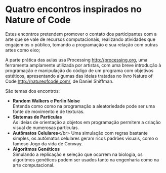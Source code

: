 # Quatro encontros inspirados no Nature of Code

Estes encontros pretendem promover o contato dos participantes com a arte que se vale de recursos  computacionais, realizando atividades que engajem os o público, tomando a programação e sua relação com outras artes como eixo;

A parte prática das aulas usa Processing <http://processing.org>, uma ferramenta amplamente utilizada por artistas, com uma breve introdução à programação e manipulação do código de um programa com objetivos estéticos, apresentando algumas das ideias tratadas no livro Nature of Code <http://natureofcode.com/>, de Daniel Shiffman.

São temas dos encontros:

- **Random Walkers e Perlin Noise**</br>
Entenda como como na programação a aleatoriedade pode ser uma fonte de movimento e de texturas.
- **Sistemas de Partículas**</br>
As ideias de orientação a objetos em programação permitem a criação visual de numerosas partículas.
- **Autômatos Celulares<**/br>
Uma simulação com regras bastante simples, os autômatos celulares geram ricos padrões visuais, como o famoso Jogo da vida de Conway.
- **Algoritmos Genéticos**</br>
Simulando a replicação e seleção que ocorrem na biologia, os algoritmos genéticos podem ser usados tanto na engenharia como na arte computacional. 



